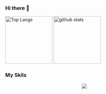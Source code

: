 ### Hi there 👋


<p align="left"> 
  <img alt="Top Langs" height="150px" src="https://github-readme-stats.vercel.app/api/top-langs/?username=TaichiOikawa&layout=compact&show_icons=true&theme=tokyonight" />
  <img alt="github stats" height="150px" src="https://github-readme-stats.vercel.app/api?username=TaichiOikawa&theme=tokyonight&show_icons=ture" />
</p>

### My Skils
<p align="center">
  <a href="https://skillicons.dev">
    <img src="https://skillicons.dev/icons?i=py,fastapi,discord,html,css,js,nodejs,react,vscode,gcp,aws,ubuntu,windows,docker,bash,raspberrypi&perline=6" />
  </a>
</p>
